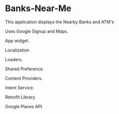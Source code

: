 # Banks-Near-Me
This application displays the Nearby Banks and ATM's

Uses Google Signup and Maps.

App widget.

Localization

Loaders.

Shared Preference.

Content Providers.

Intent Service.

Retrofit Library.

Google Places API.




